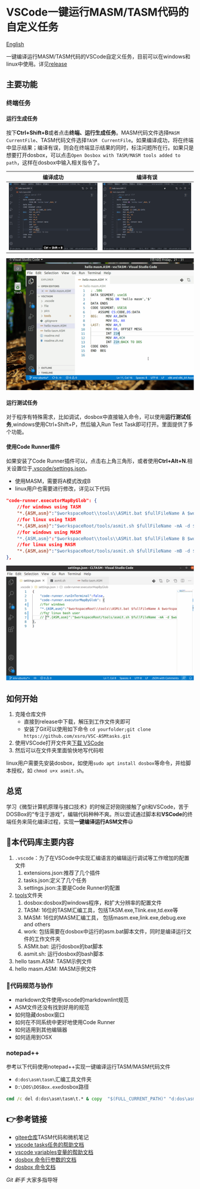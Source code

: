 # VSCode一键运行MASM/TASM代码的自定义任务

[English](readme.md)

一键编译运行MASM/TASM代码的VSCode自定义任务，目前可以在windows和linux中使用。详见[release](https://gitee.com/chenliucx/CLTASM/releases)

## 主要功能

### 终端任务

#### 运行生成任务

按下**Ctrl+Shift+B**或者点击**终端、运行生成任务**。MASM代码文件选择`MASM CurrentFile`、TASM代码文件选择`TASM　CurrentFile`。如果编译成功，将在终端中显示结果；编译有误，则会在终端显示结果的同时，标注问题所在行。如果只是想要打开dosbox，可以点击`Open Dosbox with TASM/MASM tools added to path`，这样在dosbox中输入相关指令了。

|编译成功|编译有误|
|------|----------|
|![RunBuildTasksSuccess](pics/RunBuildTestsuc.gif)|![RunBuildTasksError](pics/RunBuildTestsErr.gif)|

![dosbox here](pics/RunBuildTestsbox.gif)

#### 运行测试任务

对于程序有特殊需求，比如调试，dosbox中直接输入命令，可以使用**运行测试任务**,windows使用Ctrl+Shift+P，然后输入Run Test Task即可打开。里面提供了多个功能。

#### 使用Code Runner插件

如果安装了Code Runner插件可以，点击右上角三角形，或者使用**Ctrl+Alt+N**.相关设置位于[.vscode/settings.json](.vscode/settings.json)。

- 使用MASM，需要将A模式改成B
- linux用户也需要进行修改，详见以下代码

```json
"code-runner.executorMapByGlob": {
    //for windows using TASM
    "*.{ASM,asm}":"$workspaceRoot\\tools\\ASMit.bat $fullFileName A $workspaceRoot\\tools $workspaceRoot\\tools\\work",
    //for linux using TASM
    "*.{ASM,asm}":"$workspaceRoot/tools/asmit.sh $fullFileName -mA -d $workspaceRoot/tools"
    //for windows using MASM
    "*.{ASM,asm}":"$workspaceRoot\\tools\\ASMit.bat $fullFileName B $workspaceRoot\\tools $workspaceRoot\\tools\\work",
    //for linux using MASM
    "*.{ASM,asm}":"$workspaceRoot/tools/asmit.sh $fullFileName -mB -d $workspaceRoot/tools"
},
```

![coderunner](pics/CodeRunnerUbuntu.gif)

## 如何开始

1. 克隆仓库文件
    - 直接到release中下载，解压到工作文件夹即可
    - 安装了Git可以使用如下命令 `cd yourfolder;git clone https://github.com/xsro/VSC-ASMtasks.git`
2. 使用VSCode打开文件夹[下载 VSCode](https://code.visualstudio.com/Download)
3. 然后可以在文件夹里面愉快地写代码啦

linux用户需要先安装dosbox，如使用`sudo apt install dosbox`等命令，并给脚本授权，如 `chmod u+x asmit.sh`。

## 总览

学习《微型计算机原理与接口技术》的时候正好刚刚接触了git和VSCode，苦于DOSBox的“专注于游戏”，编辑代码种种不爽。所以尝试通过脚本和**VSCode**的终端任务来简化编译过程，实现**一键编译运行ASM文件**:smiley:

## :file_folder:本代码库主要内容

1. `.vscode`：为了在VSCode中实现汇编语言的编辑运行调试等工作增加的配置文件
   1. extensions.json:推荐了几个插件
   2. tasks.json:定义了几个任务
   3. settings.json:主要是Code Runner的配置
2. [tools](tools)文件夹
   1. dosbox:dosbox的windows程序，和扩大分辨率的配置文件
   2. TASM: 16位的TASM汇编工具，包括TASM.exe,Tlink.exe,td.exe等
   3. MASM: 16位的MASM汇编工具， 包括masm.exe,link.exe,debug.exe and others
   4. work: 包括需要在dosbox中运行的asm.bat脚本文件，同时是编译运行文件的工作文件夹
   5. ASMit.bat: 运行dosbox的bat脚本
   6. asmit.sh:  运行dosbox的bash脚本
3. hello tasm.ASM: TASM示例文件
4. hello masm.ASM: MASM示例文件

### :sparkling_heart:代码规范与协作

- markdown文件使用vscode的markdownlint规范
- ASM文件还没有找到好用的规范
- 如何隐藏dosbox窗口
- 如何在不同系统中更好地使用Code Runner
- 如何适用到其他编辑器
- 如何适用到OSX

### notepad++

参考以下代码使用notepad++实现一键编译运行TASM/MASM代码文件

- `d:dos\asm\tasm\`汇编工具文件夹
- `D:\DOS\DOSBox.exe`dosbox路径

```cmd
cmd /c del d:dos\asm\tasm\t.* & copy  "$(FULL_CURRENT_PATH)" "d:dos\asm\tasm\t.asm" & D:\DOS\DOSBox.exe -noautoexec -c "mount c d:dos\asm\tasm"  -c "c:"  -c "tasm/t/zi t.asm" -c "tlink/v/3 t.obj" -c "t.exe" -c "pause" -c "exit"
```

## :point_right:参考链接

- [gitee仓库](https://gitee.com/chenliucx/CLTASM)TASM代码和微机笔记
- [vscode tasks任务的帮助文档](https://code.visualstudio.com/docs/editor/tasks#vscode)
- [vscode variables变量的帮助文档](https://code.visualstudio.com/docs/editor/variables-reference)
- [dosbox 命令行参数的文档](https://www.dosbox.com/wiki/Usage)
- [dosbox 命令文档](https://www.dosbox.com/wiki/Commands)

*Git 新手* 大家多指导呀

[^task]: 或者点击终端、运行默认生成任务(Terminal>Run Build Task)
